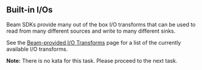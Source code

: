 <!--
  ~ Licensed to the Apache Software Foundation (ASF) under one
  ~ or more contributor license agreements.  See the NOTICE file
  ~ distributed with this work for additional information
  ~ regarding copyright ownership.  The ASF licenses this file
  ~ to you under the Apache License, Version 2.0 (the
  ~ "License"); you may not use this file except in compliance
  ~ with the License.  You may obtain a copy of the License at
  ~
  ~     http://www.apache.org/licenses/LICENSE-2.0
  ~
  ~ Unless required by applicable law or agreed to in writing, software
  ~ distributed under the License is distributed on an "AS IS" BASIS,
  ~ WITHOUT WARRANTIES OR CONDITIONS OF ANY KIND, either express or implied.
  ~ See the License for the specific language governing permissions and
  ~ limitations under the License.
  -->

Built-in I/Os
-------------

Beam SDKs provide many out of the box I/O transforms that can be used to read from many different 
sources and write to many different sinks.

See the [Beam-provided I/O Transforms](https://beam.apache.org/documentation/io/built-in/) page for 
a list of the currently available I/O transforms.

**Note:** There is no kata for this task. Please proceed to the next task.
